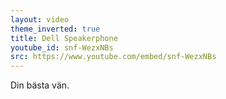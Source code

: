```yaml
---
layout: video
theme_inverted: true
title: Dell Speakerphone
youtube_id: snf-WezxNBs
src: https://www.youtube.com/embed/snf-WezxNBs
---
```

Din bästa vän.